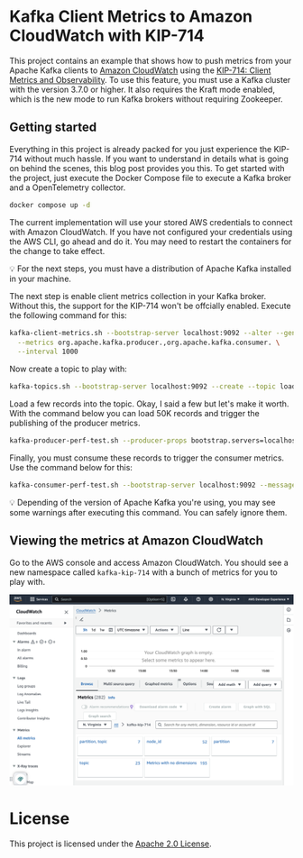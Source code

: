# Kafka Client Metrics to Amazon CloudWatch with KIP-714

This project contains an example that shows how to push metrics from your Apache Kafka clients to [Amazon CloudWatch](https://docs.aws.amazon.com/AmazonCloudWatch/latest/monitoring/WhatIsCloudWatch.html) using the [KIP-714: Client Metrics and Observability](https://cwiki.apache.org/confluence/display/KAFKA/KIP-714%3A+Client+metrics+and+observability). To use this feature, you must use a Kafka cluster with the version 3.7.0 or higher. It also requires the Kraft mode enabled, which is the new mode to run Kafka brokers without requiring Zookeeper.

## Getting started

Everything in this project is already packed for you just experience the KIP-714 without much hassle. If you want to understand in details what is going on behind the scenes, this blog post provides you this. To get started with the project, just execute the Docker Compose file to execute a Kafka broker and a OpenTelemetry collector.

```bash
docker compose up -d
```

The current implementation will use your stored AWS credentials to connect with Amazon CloudWatch. If you have not configured your credentials using the AWS CLI, go ahead and do it. You may need to restart the containers for the change to take effect.

💡 For the next steps, you must have a distribution of Apache Kafka installed in your machine.

The next step is enable client metrics collection in your Kafka broker. Without this, the support for the KIP-714 won't be offcially enabled. Execute the following command for this:

```bash
kafka-client-metrics.sh --bootstrap-server localhost:9092 --alter --generate-name \
  --metrics org.apache.kafka.producer.,org.apache.kafka.consumer. \
  --interval 1000
```

Now create a topic to play with:

```bash
kafka-topics.sh --bootstrap-server localhost:9092 --create --topic load-test --partitions 1 --replication-factor 1
```

Load a few records into the topic. Okay, I said a few but let's make it worth. With the command below you can load 50K records and trigger the publishing of the producer metrics.

```bash
kafka-producer-perf-test.sh --producer-props bootstrap.servers=localhost:9092 --throughput 1000 --num-records 50000 --record-size 1024 --topic load-test --print-metrics
```

Finally, you must consume these records to trigger the consumer metrics. Use the command below for this:

```bash
kafka-consumer-perf-test.sh --bootstrap-server localhost:9092 --messages 50000 --topic load-test
```

💡 Depending of the version of Apache Kafka you're using, you may see some warnings after executing this command. You can safely ignore them.

## Viewing the metrics at Amazon CloudWatch

Go to the AWS console and access Amazon CloudWatch. You should see a new namespace called `kafka-kip-714` with a bunch of metrics for you to play with.

![Apache Kafka Client Metrics](/images/cloudwatch.png)

# License

This project is licensed under the [Apache 2.0 License](./LICENSE).
